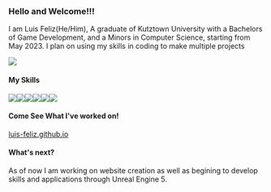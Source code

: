 ### Hello and Welcome!!!

I am Luis Feliz(He/Him), A graduate of Kutztown University with a Bachelors of Game Development, and a Minors in Computer Science, starting from May 2023. I plan on using my skills in coding to make multiple projects 

<img src="https://steamuserimages-a.akamaihd.net/ugc/1631947648964785474/81CBA15178466DD47195A239232202E78987B714/?imw=637&imh=358&ima=fit&impolicy=Letterbox&imcolor=%23000000&letterbox=true">

#### **My Skills**
<img src="https://img.icons8.com/color/48/0000000/c-plus-plus"><img src="https://img.icons8.com/color/48/0000000/cs"><img src="https://img.icons8.com/color/48/0000000/html"><img src="https://img.icons8.com/color/48/0000000/css"><img src="https://img.icons8.com/color/48/0000000/php"><img src="https://img.icons8.com/color/48/0000000/javascript">
#### **Come See What I've worked on!**
<a href="https://luis-feliz.github.io">luis-feliz.github.io</a>

#### **What's next?**
As of now I am working on website creation as well as begining to develop skills and applications through Unreal Engine 5.
